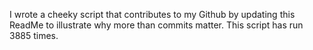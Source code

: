 I wrote a cheeky script that contributes to my Github by updating this ReadMe to illustrate why more than commits matter. This script has run 3885 times.